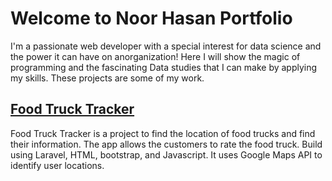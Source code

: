 # Welcome to Noor Hasan Portfolio 

I'm a passionate web developer with a special interest for data science and the power it can have on anorganization!
Here I will show the magic of programming and the fascinating Data studies that I can make by applying my skills. These projects are some of my work.

## [Food Truck Tracker](https://github.com/NoorHasanAlsayed/Food-Truck-Tracker/index.md)
Food Truck Tracker is a project to find the location of food trucks and find their information. The app allows the customers to rate the food truck. Build using Laravel, HTML, bootstrap, and Javascript. It uses Google Maps API to identify user locations.
